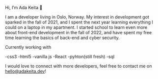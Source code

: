 Hi, I’m Ada Keita :wave:


I am a developer living in Oslo, Norway. My interest in development got sparked in the fall of 2021, and I spent the next year learning everything I could on a laptop in my apartment. 
I started school to learn even more about front-end development in the fall of 2022, and have spent my free time  learning the basics of back-end and cyber security. 

Currently working with

-css3
-html5
-vanilla js
-React
-pyhton(still fresh)
-sql


I would love to connect with more developers, feel free to contact me on hello@adakeita.dev!
